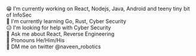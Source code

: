  😁 I’m currently working on React, Nodejs, Java, Android and teeny tiny bit of InfoSec<br>
 🥰 I'm currently learning Go, Rust, Cyber Security<br>
 😥 I'm looking for help with Cyber Security<br>
 🤗 Ask me about React, Reverse Engineering<br>
 🧑 Pronouns He/Him/His<br>
 🐤 DM me on twitter @naveen_robotics
